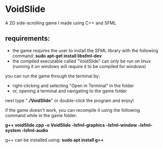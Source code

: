 # VoidSlide
A 2D side-scrolling game I made using C++ and SFML

## requirements:
- the game requires the user to install the SFML library with the following command:
  **sudo apt-get install libsfml-dev**
- the compiled executable called "VoidSlide" can only be run on linux (running it on windows will require it to be compiled for windows)

you can run the game through the terminal by:
- right-clicking and selecting "Open in Terminal" in the folder
- or, opening a terminal and navigating to the game folder

next type "**./VoidSlide**" or double-click the program and enjoy!



if the game doesn't work, you can recompile it using
the following command while in the game folder:

**g++ voidSlide.cpp -o VoidSlide -lsfml-graphics -lsfml-window -lsfml-system -lsfml-audio**


g++ can be installed using:
**sudo apt install g++**
